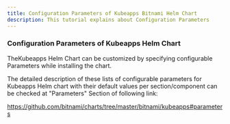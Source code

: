 ```yaml
---
title: Configuration Parameters of Kubeapps Bitnami Helm Chart
description: This tutorial explains about Configuration Parameters
---
```




### Configuration Parameters of Kubeapps Helm Chart


TheKubeapps Helm Chart can be customized by specifying configurable Parameters while installing the chart. 

The detailed description of these lists of configurable parameters for Kubeapps Helm chart with their default values per section/component can be checked at "Parameters" Section of following link:

https://github.com/bitnami/charts/tree/master/bitnami/kubeapps#parameters






